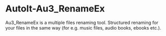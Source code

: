 # AutoIt-Au3_RenameEx
Au3_RenameEx is a multiple files renaming tool. Structured renaming for your files in the same way (for e.g. music files, audio books, ebooks etc.).

